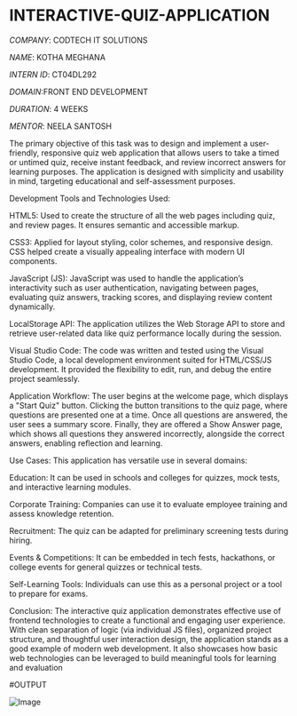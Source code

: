 # INTERACTIVE-QUIZ-APPLICATION

*COMPANY*: CODTECH IT SOLUTIONS

*NAME*: KOTHA MEGHANA

*INTERN ID*: CT04DL292

*DOMAIN*:FRONT END DEVELOPMENT

*DURATION*: 4 WEEKS

*MENTOR*: NEELA SANTOSH

The primary objective of this task was to design and implement a user-friendly, responsive quiz web application that allows users to take a timed or untimed quiz, receive instant feedback, and review incorrect answers for learning purposes. The application is designed with simplicity and usability in mind, targeting educational and self-assessment purposes.

Development Tools and Technologies Used:

HTML5: Used to create the structure of all the web pages including  quiz, and review pages. It ensures semantic and accessible markup.

CSS3: Applied for layout styling, color schemes, and responsive design. CSS helped create a visually appealing interface with modern UI components.

JavaScript (JS): JavaScript was used to handle the application’s interactivity such as user authentication, navigating between pages, evaluating quiz answers, tracking scores, and displaying review content dynamically.

LocalStorage API: The application utilizes the Web Storage API to store and retrieve user-related data like  quiz performance locally during the session.

Visual Studio Code: The code was written and tested using the Visual Studio Code, a local development environment suited for HTML/CSS/JS development. It provided the flexibility to edit, run, and debug the entire project seamlessly.


Application Workflow:
The user begins at the  welcome page, which displays   a "Start Quiz" button. Clicking the button transitions to the quiz page, where questions are presented one at a time. Once all questions are answered, the user sees a summary score. Finally, they are offered a Show Answer page, which shows all questions they answered incorrectly, alongside the correct answers, enabling reflection and learning.

Use Cases:
This application has versatile use in several domains:

Education: It can be used in schools and colleges for quizzes, mock tests, and interactive learning modules.

Corporate Training: Companies can use it to evaluate employee training and assess knowledge retention.

Recruitment: The quiz can be adapted for preliminary screening tests during hiring.

Events & Competitions: It can be embedded in tech fests, hackathons, or college events for general quizzes or technical tests.

Self-Learning Tools: Individuals can use this as a personal project or a tool to prepare for exams.


Conclusion:
The interactive quiz application demonstrates effective use of frontend technologies to create a functional and engaging user experience. With clean separation of logic (via individual JS files), organized project structure, and thoughtful user interaction design, the application stands as a good example of modern web development. It also showcases how basic web technologies can be leveraged to build meaningful tools for learning and evaluation

#OUTPUT

![Image](https://github.com/user-attachments/assets/e9a0e8f7-de73-4b5f-8208-099b7d2d160e)

